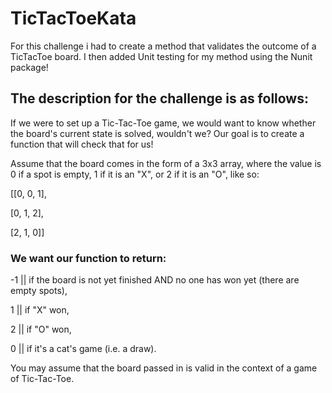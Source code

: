 # TicTacToeKata
 For this challenge i had to create a method that validates the outcome of a TicTacToe board. I then added Unit testing for my method using the Nunit package!
 
## The description for the challenge is as follows:

If we were to set up a Tic-Tac-Toe game, we would want to know whether the board's current state is solved, wouldn't we? Our goal is to create a function that will check that for us!

Assume that the board comes in the form of a 3x3 array, where the value is 0 if a spot is empty, 1 if it is an "X", or 2 if it is an "O", like so:

[[0, 0, 1],

 [0, 1, 2],
 
 [2, 1, 0]]
 
### We want our function to return:

-1 || if the board is not yet finished AND no one has won yet (there are empty spots),

1 || if "X" won,

2 || if "O" won,

0 || if it's a cat's game (i.e. a draw).

You may assume that the board passed in is valid in the context of a game of Tic-Tac-Toe.
